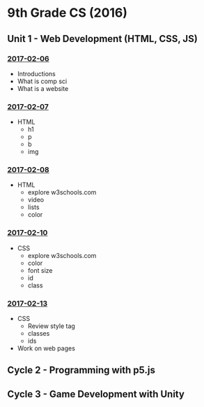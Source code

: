 # 9th Grade CS (2016)

## Unit 1 - Web Development (HTML, CSS, JS)

### [2017-02-06](Classwork/2017-02-06)
* Introductions
* What is comp sci
* What is a website

### [2017-02-07](Classwork/2017-02-07)
* HTML
  * h1
  * p
  * b
  * img

### [2017-02-08](Classwork/2017-02-08)
* HTML
  * explore w3schools.com
  * video
  * lists
  * color

### [2017-02-10](Classwork/2017-02-10)
* CSS
  * explore w3schools.com
  * color
  * font size
  * id
  * class

### [2017-02-13](Classwork/2017-02-13)
* CSS
  * Review style tag
  * classes
  * ids
* Work on web pages

## Cycle 2 - Programming with p5.js

## Cycle 3 - Game Development with Unity